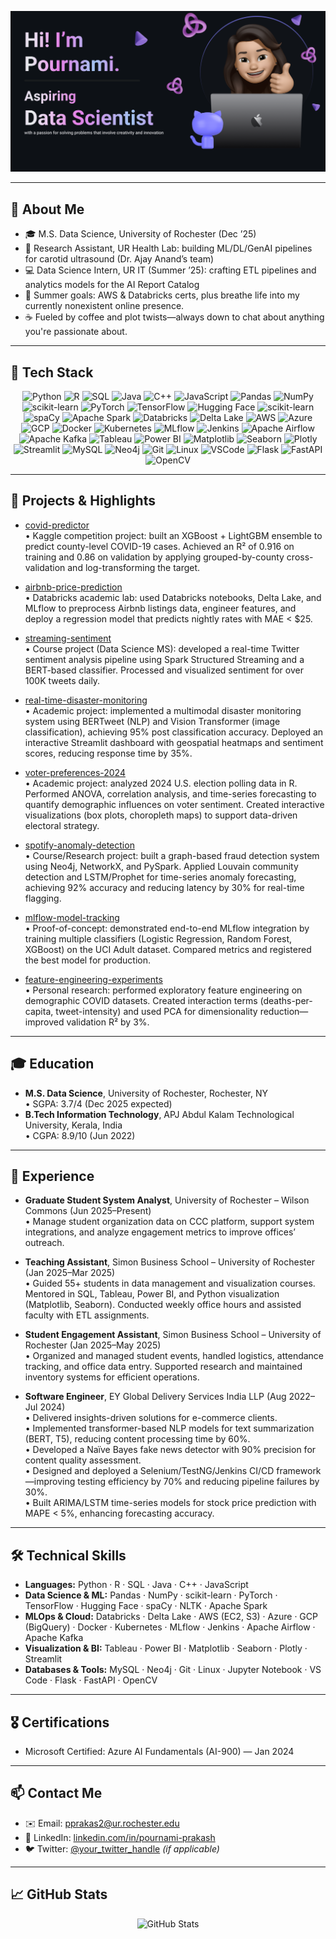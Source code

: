 <!-- ==================== Header / Introduction ==================== -->
<p align="center">
  <img src="Make%20your%20README.png" alt="my banner" />
</p>

---

<!-- ==================== About Me ==================== -->

## 📖 About Me
- 🎓 M.S. Data Science, University of Rochester (Dec ’25)  
- 🔬 Research Assistant, UR Health Lab: building ML/DL/GenAI pipelines for carotid ultrasound (Dr. Ajay Anand’s team)  
- 💻 Data Science Intern, UR IT (Summer ’25): crafting ETL pipelines and analytics models for the AI Report Catalog  
- 🌱 Summer goals: AWS & Databricks certs, plus breathe life into my currently nonexistent online presence.  
- ☕ Fueled by coffee and plot twists—always down to chat about anything you're passionate about.


---

<!-- ==================== Tech Stack Badges ==================== -->
## 🔧 Tech Stack

<p align="center">
  <!-- Programming Languages -->
  <img src="https://img.shields.io/badge/Python-3776AB?logo=python&logoColor=white" alt="Python" />
  <img src="https://img.shields.io/badge/R-276DC3?logo=r&logoColor=white" alt="R" />
  <img src="https://img.shields.io/badge/SQL-00758F?logo=postgresql&logoColor=white" alt="SQL" />
  <img src="https://img.shields.io/badge/Java-007396?logo=java&logoColor=white" alt="Java" />
  <img src="https://img.shields.io/badge/C++-00599C?logo=c%2B%2B&logoColor=white" alt="C++" />
  <img src="https://img.shields.io/badge/JavaScript-F7DF1E?logo=javascript&logoColor=black" alt="JavaScript" />
  
  <!-- Data Science & ML -->
  <img src="https://img.shields.io/badge/Pandas-150458?logo=pandas&logoColor=white" alt="Pandas" />
  <img src="https://img.shields.io/badge/NumPy-013243?logo=numpy&logoColor=white" alt="NumPy" />
  <img src="https://img.shields.io/badge/scikit--learn-F7931E?logo=scikit-learn&logoColor=white" alt="scikit-learn" />
  <img src="https://img.shields.io/badge/PyTorch-EE4C2C?logo=pytorch&logoColor=white" alt="PyTorch" />
  <img src="https://img.shields.io/badge/TensorFlow-FF6F00?logo=tensorflow&logoColor=white" alt="TensorFlow" />
  <img src="https://img.shields.io/badge/Hugging_Face-FF6DA1?logo=huggingface&logoColor=white" alt="Hugging Face" />
  <img src="https://img.shields.io/badge/scikit--learn-F7931E?logo=scikit-learn&logoColor=white" alt="scikit-learn" />
  <img src="https://img.shields.io/badge/SpaCy-405FF9?logo=spaCy&logoColor=white" alt="spaCy" />
  <img src="https://img.shields.io/badge/Apache_Spark-FF6F00?logo=apache-spark&logoColor=white" alt="Apache Spark" />
  
  <!-- Data Engineering & MLOps -->
  <img src="https://img.shields.io/badge/Databricks-FF2C3E?logo=databricks&logoColor=white" alt="Databricks" />
  <img src="https://img.shields.io/badge/Delta_Lake-00BFA5?logo=databricks&logoColor=white" alt="Delta Lake" />
  <img src="https://img.shields.io/badge/AWS-232F3E?logo=amazon-aws&logoColor=white" alt="AWS" />
  <img src="https://img.shields.io/badge/Azure-0078D4?logo=microsoft-azure&logoColor=white" alt="Azure" />
  <img src="https://img.shields.io/badge/Google_Cloud-4285F4?logo=google-cloud&logoColor=white" alt="GCP" />
  <img src="https://img.shields.io/badge/Docker-2496ED?logo=docker&logoColor=white" alt="Docker" />
  <img src="https://img.shields.io/badge/Kubernetes-326CE5?logo=kubernetes&logoColor=white" alt="Kubernetes" />
  <img src="https://img.shields.io/badge/MLflow-11A29B?logo=mlflow&logoColor=white" alt="MLflow" />
  <img src="https://img.shields.io/badge/Jenkins-D24939?logo=jenkins&logoColor=white" alt="Jenkins" />
  <img src="https://img.shields.io/badge/Airflow-017CEE?logo=apache-airflow&logoColor=white" alt="Apache Airflow" />
  <img src="https://img.shields.io/badge/Kafka-231F20?logo=apache-kafka&logoColor=white" alt="Apache Kafka" />
  
  <!-- Data Visualization & BI -->
  <img src="https://img.shields.io/badge/Tableau-EB6B56?logo=tableau&logoColor=white" alt="Tableau" />
  <img src="https://img.shields.io/badge/Power_BI-F2C811?logo=power-bi&logoColor=black" alt="Power BI" />
  <img src="https://img.shields.io/badge/Matplotlib-11557C?logo=matplotlib&logoColor=white" alt="Matplotlib" />
  <img src="https://img.shields.io/badge/Seaborn-4C72B0?logo=seaborn&logoColor=white" alt="Seaborn" />
  <img src="https://img.shields.io/badge/Plotly-3F4F75?logo=plotly&logoColor=white" alt="Plotly" />
  <img src="https://img.shields.io/badge/Streamlit-FF4E30?logo=streamlit&logoColor=white" alt="Streamlit" />
  
  <!-- Databases & Tools -->
  <img src="https://img.shields.io/badge/MySQL-4479A1?logo=mysql&logoColor=white" alt="MySQL" />
  <img src="https://img.shields.io/badge/Neo4j-2F9B76?logo=neo4j&logoColor=white" alt="Neo4j" />
  <img src="https://img.shields.io/badge/Git-F1502F?logo=git&logoColor=white" alt="Git" />
  <img src="https://img.shields.io/badge/Linux-FCC624?logo=linux&logoColor=white" alt="Linux" />
  <img src="https://img.shields.io/badge/VSCode-007ACC?logo=visual-studio-code&logoColor=white" alt="VSCode" />
  <img src="https://img.shields.io/badge/Flask-000000?logo=flask&logoColor=white" alt="Flask" />
  <img src="https://img.shields.io/badge/FastAPI-009688?logo=fastapi&logoColor=white" alt="FastAPI" />
  <img src="https://img.shields.io/badge/OpenCV-5C3EE8?logo=opencv&logoColor=white" alt="OpenCV" />
</p>

---

<!-- ==================== Projects & Highlights ==================== -->
## 🚀 Projects & Highlights

- [covid-predictor](https://github.com/Pournami-Prakash/covid-predictor)  
  • Kaggle competition project: built an XGBoost + LightGBM ensemble to predict county-level COVID-19 cases. Achieved an R² of 0.916 on training and 0.86 on validation by applying grouped-by-county cross-validation and log-transforming the target.

- [airbnb-price-prediction](https://github.com/Pournami-Prakash/airbnb-price-prediction)  
  • Databricks academic lab: used Databricks notebooks, Delta Lake, and MLflow to preprocess Airbnb listings data, engineer features, and deploy a regression model that predicts nightly rates with MAE < $25.

- [streaming-sentiment](https://github.com/Pournami-Prakash/streaming-sentiment)  
  • Course project (Data Science MS): developed a real-time Twitter sentiment analysis pipeline using Spark Structured Streaming and a BERT-based classifier. Processed and visualized sentiment for over 100K tweets daily.

- [real-time-disaster-monitoring](https://github.com/Pournami-Prakash/real-time-disaster-monitoring)  
  • Academic project: implemented a multimodal disaster monitoring system using BERTweet (NLP) and Vision Transformer (image classification), achieving 95% post classification accuracy. Deployed an interactive Streamlit dashboard with geospatial heatmaps and sentiment scores, reducing response time by 35%.

- [voter-preferences-2024](https://github.com/Pournami-Prakash/voter-preferences-2024)  
  • Academic project: analyzed 2024 U.S. election polling data in R. Performed ANOVA, correlation analysis, and time-series forecasting to quantify demographic influences on voter sentiment. Created interactive visualizations (box plots, choropleth maps) to support data-driven electoral strategy.

- [spotify-anomaly-detection](https://github.com/Pournami-Prakash/spotify-anomaly-detection)  
  • Course/Research project: built a graph-based fraud detection system using Neo4j, NetworkX, and PySpark. Applied Louvain community detection and LSTM/Prophet for time-series anomaly forecasting, achieving 92% accuracy and reducing latency by 30% for real-time flagging.

- [mlflow-model-tracking](https://github.com/Pournami-Prakash/mlflow-model-tracking)  
  • Proof-of-concept: demonstrated end-to-end MLflow integration by training multiple classifiers (Logistic Regression, Random Forest, XGBoost) on the UCI Adult dataset. Compared metrics and registered the best model for production.

- [feature-engineering-experiments](https://github.com/Pournami-Prakash/feature-engineering-experiments)  
  • Personal research: performed exploratory feature engineering on demographic COVID datasets. Created interaction terms (deaths-per-capita, tweet-intensity) and used PCA for dimensionality reduction—improved validation R² by 3%.

---

<!-- ==================== Education ==================== -->
## 🎓 Education
- **M.S. Data Science**, University of Rochester, Rochester, NY  
  • SGPA: 3.7/4 (Dec 2025 expected)  
- **B.Tech Information Technology**, APJ Abdul Kalam Technological University, Kerala, India  
  • CGPA: 8.9/10 (Jun 2022)  

---

<!-- ==================== Experience ==================== -->
## 💼 Experience

- **Graduate Student System Analyst**, University of Rochester – Wilson Commons (Jun 2025–Present)  
  • Manage student organization data on CCC platform, support system integrations, and analyze engagement metrics to improve offices’ outreach.

- **Teaching Assistant**, Simon Business School – University of Rochester (Jan 2025–Mar 2025)  
  • Guided 55+ students in data management and visualization courses. Mentored in SQL, Tableau, Power BI, and Python visualization (Matplotlib, Seaborn). Conducted weekly office hours and assisted faculty with ETL assignments.

- **Student Engagement Assistant**, Simon Business School – University of Rochester (Jan 2025–May 2025)  
  • Organized and managed student events, handled logistics, attendance tracking, and office data entry. Supported research and maintained inventory systems for efficient operations.

- **Software Engineer**, EY Global Delivery Services India LLP (Aug 2022–Jul 2024)  
  • Delivered insights-driven solutions for e-commerce clients.  
  • Implemented transformer-based NLP models for text summarization (BERT, T5), reducing content processing time by 60%.  
  • Developed a Naïve Bayes fake news detector with 90% precision for content quality assessment.  
  • Designed and deployed a Selenium/TestNG/Jenkins CI/CD framework—improving testing efficiency by 70% and reducing pipeline failures by 30%.  
  • Built ARIMA/LSTM time-series models for stock price prediction with MAPE < 5%, enhancing forecasting accuracy.

---

<!-- ==================== Technical Skills ==================== -->
## 🛠️ Technical Skills

- **Languages:** Python · R · SQL · Java · C++ · JavaScript  
- **Data Science & ML:** Pandas · NumPy · scikit-learn · PyTorch · TensorFlow · Hugging Face · spaCy · NLTK · Apache Spark  
- **MLOps & Cloud:** Databricks · Delta Lake · AWS (EC2, S3) · Azure · GCP (BigQuery) · Docker · Kubernetes · MLflow · Jenkins · Apache Airflow · Apache Kafka  
- **Visualization & BI:** Tableau · Power BI · Matplotlib · Seaborn · Plotly · Streamlit  
- **Databases & Tools:** MySQL · Neo4j · Git · Linux · Jupyter Notebook · VS Code · Flask · FastAPI · OpenCV  

---

<!-- ==================== Certifications ==================== -->
## 🎖️ Certifications
- Microsoft Certified: Azure AI Fundamentals (AI-900) — Jan 2024  

---

<!-- ==================== Contact ==================== -->
## 📫 Contact Me
- ✉️ Email: [pprakas2@ur.rochester.edu](mailto:pprakas2@ur.rochester.edu)  
- 🔗 LinkedIn: [linkedin.com/in/pournami-prakash](https://linkedin.com/in/pournami-prakash)  
- 🐦 Twitter: [@your_twitter_handle](https://twitter.com/your_twitter_handle) *(if applicable)*  

---

<!-- ==================== GitHub Stats ==================== -->
## 📈 GitHub Stats
<p align="center">
  <img src="https://github-readme-stats.vercel.app/api?username=Pournami-Prakash&show_icons=true&theme=default" alt="GitHub Stats">
</p>
